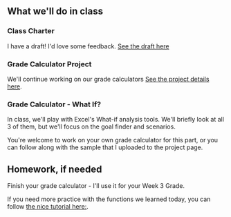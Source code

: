 <!--
Instructor notes: 
Make sure to copy the values out of the summary tab before starting simulations

Goal Seek: put in grades for each quarter, and then try to find a Sem2 Exam grade that will give an A for the year

Scenarios to Evaluate:
- C's all year
- Rough first quarter, heroic recovery

-->

## What we'll do in class

### Class Charter
I have a draft! I'd love some feedback. [See the draft here](../../../people/jones/2024_charter.html)

### Grade Calculator Project
We'll continue working on our grade calculators [See the project details here](../projects/project.html?id=01gradecalc). 

### Grade Calculator - What If?
In class, we'll play with Excel's What-if analysis tools. We'll briefly look at all 3 of them, but we'll focus on the goal finder and scenarios.

You're welcome to work on your own grade calculator for this part, or you can follow along with the sample that I uploaded to the project page.

## Homework, if needed

Finish your grade calculator - I'll use it for your Week 3 Grade.

If you need more practice with the functions we learned today, you can follow [the nice tutorial here:](https://www.goskills.com/Excel/Resources/What-if-analysis-Excel).